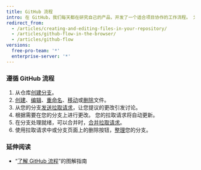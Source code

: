 ```yaml
---
title: GitHub 流程
intro: 在 GitHub，我们每天都在研究自己的产品，开发了一个适合项目协作的工作流程。 为了使其适用于不同规模或技术专长的团队，我们确保工作流程中的每个步骤都可以在基于 Web 的界面中完成。
redirect_from:
  - /articles/creating-and-editing-files-in-your-repository/
  - /articles/github-flow-in-the-browser/
  - /articles/github-flow
versions:
  free-pro-team: '*'
  enterprise-server: '*'
---
```


### 遵循 GitHub 流程

1. 从仓库[创建分支](/articles/creating-and-deleting-branches-within-your-repository)。
2. [创建](/articles/creating-new-files)、[编辑](/articles/editing-files)、[重命名](/articles/renaming-a-file)、[移动](/articles/moving-a-file-to-a-new-location)或[删除](/articles/deleting-files)文件。
3. 从您的分支[发送拉取请求](/articles/creating-a-pull-request)，让您提议的更改引发讨论。
4. 根据需要在您的分支上进行更改。 您的拉取请求将自动更新。
5. 在分支处理就绪，可以合并时，[合并拉取请求](/articles/merging-a-pull-request)。
6. 使用拉取请求中或分支页面上的删除按钮，[整理](/articles/deleting-unused-branches)您的分支。

### 延伸阅读

- “[了解 GitHub 流程](https://guides.github.com/introduction/flow/)”的图解指南
